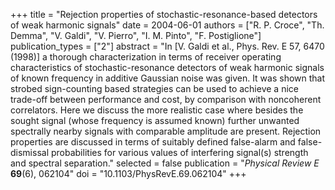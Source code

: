 +++
title = "Rejection properties of stochastic-resonance-based detectors of weak harmonic signals"
date = 2004-06-01
authors = ["R. P. Croce", "Th. Demma", "V. Galdi", "V. Pierro", "I. M. Pinto", "F. Postiglione"]
publication_types = ["2"]
abstract = "In [V. Galdi et al., Phys. Rev. E 57, 6470 (1998)] a thorough characterization in terms of receiver operating characteristics of stochastic-resonance detectors of weak harmonic signals of known frequency in additive Gaussian noise was given. It was shown that strobed sign-counting based strategies can be used to achieve a nice trade-off between performance and cost, by comparison with noncoherent correlators. Here we discuss the more realistic case where besides the sought signal (whose frequency is assumed known) further unwanted spectrally nearby signals with comparable amplitude are present. Rejection properties are discussed in terms of suitably defined false-alarm and false-dismissal probabilities for various values of interfering signal(s) strength and spectral separation."
selected = false
publication = "*Physical Review E* **69**(6), 062104"
doi = "10.1103/PhysRevE.69.062104"
+++
